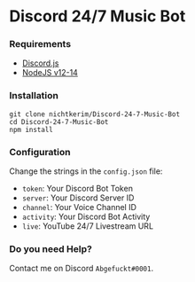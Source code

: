 # Discord 24/7 Music Bot

### Requirements
- [Discord.js](https://discord.js.org/#/)
- [NodeJS v12-14](https://discord.js.org/#/)

### Installation
```
git clone nichtkerim/Discord-24-7-Music-Bot
cd Discord-24-7-Music-Bot
npm install
```

### Configuration

Change the strings in the `config.json` file:
- `token`: Your Discord Bot Token
- `server`: Your Discord Server ID
- `channel`: Your Voice Channel ID
- `activity`: Your Discord Bot Activity
- `live`: YouTube 24/7 Livestream URL

### Do you need Help?
Contact me on Discord `Abgefuckt#0001`.
